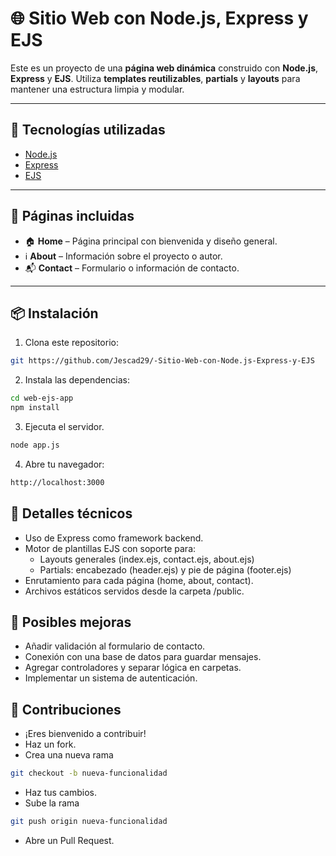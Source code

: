 # 🌐 Sitio Web con Node.js, Express y EJS

Este es un proyecto de una **página web dinámica** construido con **Node.js**, **Express** y **EJS**. Utiliza **templates reutilizables**, **partials** y **layouts** para mantener una estructura limpia y modular.

---

## 🧰 Tecnologías utilizadas

- [Node.js](https://nodejs.org/)
- [Express](https://expressjs.com/)
- [EJS](https://ejs.co/)

---

## 📄 Páginas incluidas

- 🏠 **Home** – Página principal con bienvenida y diseño general.
- ℹ️ **About** – Información sobre el proyecto o autor.
- 📬 **Contact** – Formulario o información de contacto.

---

## 📦 Instalación

1. Clona este repositorio:

```bash
git https://github.com/Jescad29/-Sitio-Web-con-Node.js-Express-y-EJS
```

2. Instala las dependencias:

```bash
cd web-ejs-app
npm install
```

3. Ejecuta el servidor.

```bash
node app.js
```

4. Abre tu navegador:

```bash
http://localhost:3000
```

## 🧰 Detalles técnicos

- Uso de Express como framework backend.
- Motor de plantillas EJS con soporte para:
  - Layouts generales (index.ejs, contact.ejs, about.ejs)
  - Partials: encabezado (header.ejs) y pie de página (footer.ejs)
- Enrutamiento para cada página (home, about, contact).
- Archivos estáticos servidos desde la carpeta /public.

## 🌱 Posibles mejoras

- Añadir validación al formulario de contacto.
- Conexión con una base de datos para guardar mensajes.
- Agregar controladores y separar lógica en carpetas.
- Implementar un sistema de autenticación.

## 🙌 Contribuciones

- ¡Eres bienvenido a contribuir!
- Haz un fork.
- Crea una nueva rama

```bash
git checkout -b nueva-funcionalidad
```

- Haz tus cambios.
- Sube la rama

```bash
git push origin nueva-funcionalidad
```

- Abre un Pull Request.
